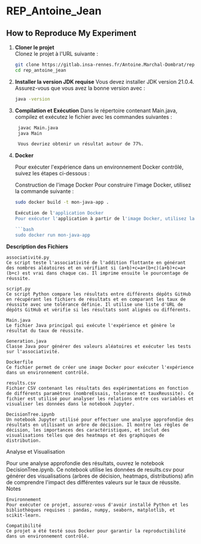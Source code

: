 # REP_Antoine_Jean

## How to Reproduce My Experiment

1. **Cloner le projet**  
   Clonez le projet à l'URL suivante :  
   ```bash
   git clone https://gitlab.insa-rennes.fr/Antoine.Marchal-Dombrat/rep_antoine_jean
   cd rep_antoine_jean

2. **Installer la version JDK requise**
   Vous devez installer JDK version 21.0.4. Assurez-vous que vous avez la bonne version avec :
   ```bash
   java -version

3. **Compilation et Exécution**
   Dans le répertoire contenant Main.java, compilez et exécutez le fichier avec les commandes suivantes :
   ```bash
    javac Main.java
    java Main

    Vous devriez obtenir un résultat autour de 77%.

4. **Docker**

   Pour exécuter l'expérience dans un environnement Docker contrôlé, suivez les étapes ci-dessous :

    Construction de l'image Docker
    Pour construire l'image Docker, utilisez la commande suivante :

    ```bash
    sudo docker build -t mon-java-app .

   Exécution de l'application Docker
   Pour exécuter l'application à partir de l'image Docker, utilisez la commande suivante :

   ```bash
   sudo docker run mon-java-app

**Description des Fichiers**

    associativité.py
    Ce script teste l'associativité de l'addition flottante en générant des nombres aléatoires et en vérifiant si (a+b)+c=a+(b+c)(a+b)+c=a+(b+c) est vrai dans chaque cas. Il imprime ensuite le pourcentage de réussite.

    script.py
    Ce script Python compare les résultats entre différents dépôts GitHub en récupérant les fichiers de résultats et en comparant les taux de réussite avec une tolérance définie. Il utilise une liste d'URL de dépôts GitHub et vérifie si les résultats sont alignés ou différents.

    Main.java
    Le fichier Java principal qui exécute l'expérience et génère le résultat du taux de réussite.

    Generation.java
    Classe Java pour générer des valeurs aléatoires et exécuter les tests sur l'associativité.

    Dockerfile
    Ce fichier permet de créer une image Docker pour exécuter l'expérience dans un environnement contrôlé.

    results.csv
    Fichier CSV contenant les résultats des expérimentations en fonction de différents paramètres (nombreEssais, tolerance et tauxReussite). Ce fichier est utilisé pour analyser les relations entre ces variables et visualiser les données dans le notebook Jupyter.

    DecisionTree.ipynb
    Un notebook Jupyter utilisé pour effectuer une analyse approfondie des résultats en utilisant un arbre de décision. Il montre les règles de décision, les importances des caractéristiques, et inclut des visualisations telles que des heatmaps et des graphiques de distribution.

Analyse et Visualisation

Pour une analyse approfondie des résultats, ouvrez le notebook DecisionTree.ipynb. Ce notebook utilise les données de results.csv pour générer des visualisations (arbres de décision, heatmaps, distributions) afin de comprendre l'impact des différentes valeurs sur le taux de réussite.
Notes

    Environnement
    Pour exécuter ce projet, assurez-vous d'avoir installé Python et les bibliothèques requises : pandas, numpy, seaborn, matplotlib, et scikit-learn.

    Compatibilité
    Ce projet a été testé sous Docker pour garantir la reproductibilité dans un environnement contrôlé.
